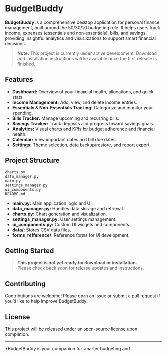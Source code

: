 # BudgetBuddy

**BudgetBuddy** is a comprehensive desktop application for personal finance management, built around the 50/30/20 budgeting rule. It helps users track income, expenses (essentials and non-essentials), bills, and savings, providing insightful analytics and visualizations to support smart financial decisions.

> **Note:** This project is currently under active development. Download and installation instructions will be available once the first release is finished.

## Features

- **Dashboard:** Overview of your financial health, allocations, and quick stats.
- **Income Management:** Add, view, and delete income entries.
- **Essentials & Non-Essentials Tracking:** Categorize and monitor your spending.
- **Bills Tracker:** Manage upcoming and recurring bills.
- **Savings Tracker:** Track deposits and progress toward savings goals.
- **Analytics:** Visual charts and KPIs for budget adherence and financial health.
- **Calendar:** View important dates and bill due dates.
- **Settings:** Theme selection, data backup/restore, and report export.

## Project Structure

```
charts.py
data_manager.py
main.py
settings_manager.py
ui_components.py
README.md

```

- **main.py:** Main application logic and UI.
- **data_manager.py:** Handles data storage and retrieval.
- **charts.py:** Chart generation and visualization.
- **settings_manager.py:** User settings management.
- **ui_components.py:** Custom UI widgets and components.
- **data/**: Stores CSV data files.
- **forms_refference/**: Reference forms for UI development.

## Getting Started

> **This project is not yet ready for download or installation.**  
> Please check back soon for release updates and instructions.

## Contributing

Contributions are welcome! Please open an issue or submit a pull request if you’d like to help improve BudgetBuddy.

## License

This project will be released under an open-source license upon completion.

---

*BudgetBuddy is your companion for smarter budgeting and